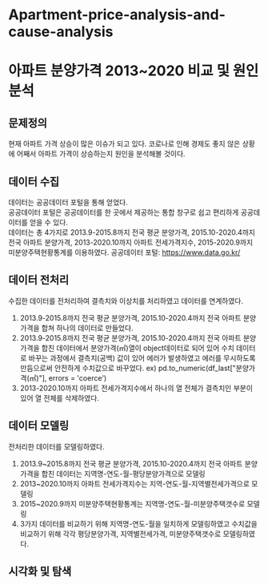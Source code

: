 # Apartment-price-analysis-and-cause-analysis
# 아파트 분양가격 2013~2020 비교 및 원인분석

## 문제정의
현재 아파트 가격 상승이 많은 이슈가 되고 있다. 코로나로 인해 경제도 좋지 않은 상황에 어째서 아파트 가격이 상승하는지 원인을 분석해볼 것이다.

## 데이터 수집
데이터는 공공데이터 포털을 통해 얻었다.   
공공데이터 포털은 공공데이터를 한 곳에서 제공하는 통합 창구로 쉽고 편리하게 공공데이터를 얻을 수 있다.   
데이터는 총 4가지로 2013.9-2015.8까지 전국 평균 분양가격, 2015.10-2020.4까지 전국 아파트 분양가격, 2013-2020.10까지 아파트 전세가격지수, 2015-2020.9까지 미분양주택현황통계를 이용하였다.
공공데이터 포털: https://www.data.go.kr/

## 데이터 전처리
수집한 데이터를 전처리하여 결측치와 이상치를 처리하였고 데이터를 연계하였다.
1. 2013.9-2015.8까지 전국 평균 분양가격, 2015.10-2020.4까지 전국 아파트 분양가격을 합쳐 하나의 데이터로 만들었다.
2. 2013.9-2015.8까지 전국 평균 분양가격, 2015.10-2020.4까지 전국 아파트 분양가격을 합친 데이터에서 분양가격(㎡)열이 object데이터로 되어 있어 수치 데이터로 바꾸는 과정에서 결측치(공백) 값이 있어 에러가 발생하였고 에러를 무시하도록 만듬으로써 안전하게 수치값으로 바꾸었다. ex) pd.to_numeric(df_last["분양가격(㎡)"], errors = 'coerce')
3. 2013-2020.10까지 아파트 전세가격지수에서 하나의 열 전체가 결측치인 부분이 있어 열 전체를 삭제하였다.

## 데이터 모델링
전처리한 데이터를 모델링하였다. 
1. 2013.9~2015.8까지 전국 평균 분양가격, 2015.10-2020.4까지 전국 아파트 분양가격을 합친 데이터는 지역명-연도-월-평당분양가격으로 모델링
2. 2013~2020.10까지 아파트 전세가격지수는 지역-연도-월-지역별전세가격으로 모델링
3. 2015~2020.9까지 미분양주택현황통계는 지역명-연도-월-미분양주택갯수로 모델링
4. 3가지 데이터를 비교하기 위해 지역명-연도-월을 일치하게 모델링하였고 수치값을 비교하기 위해 각각 평당분양가격, 지역별전세가격, 미분양주택갯수로 모델링하였다.

## 시각화 및 탐색














